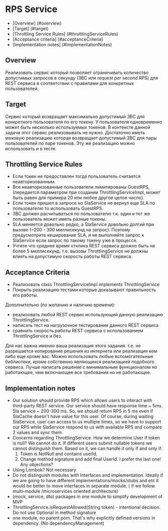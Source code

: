 # RPS Service

* [Overview] (#overview)
* [Target] (#target)
* [Throttling Service Rules] (#throttlingServiceRules)
* [Acceptance criteria] (#acceptanceCriteria)
* [Implementation notes] (#implementationNotes)

## Overview

Реализовать сервис который позволяет ограничивать количество допустимых запросов в секунду 
(ЗВС или request per second RPS) для REST сервиса в соответствии с правилами для конкретных пользователей.

## Target

Сервис который возвращает максимально допустимый ЗВС для конкретного пользователя по его токену. 
У пользователя одновременно может быть несколько используемых токенов. 
В контексте данной задачи этот сервис реализовывать не нужно. 
Достаточно иметь моковую реализацию которая возвращает допустимый ЗВС для пары пользователей 
по паре токенов. Эту же реализацию можно использовать и в тесте.

## Throttling Service Rules

- Если токен не предоставлен тогда пользователь считается неавторизованным.
- Все неавторизованные пользователи лимитированы GuestRPS, 
  (передается параметром при создании ThrottlingServiceImpl, может быть равен для примера 20 
  или любое другое целое число).
- Если токен пришел в запросе но SlaService не вернул еще SLA по пользователю то использовать GuestRPS.
- ЗВС должен расчитываться по пользователю т.к. один и тот же пользователь может иметь разные токены.
- SLA меняется довольно редко, а SlaService довольно долгий при вызове (~200 - 300 миллисекунд на запрос). Поэтому предусмотрите кеширование SLA, и не выполняйте запрос к SlaService если запрос по такому токену уже в процессе.
- Учтите что среднее время отклика REST сервиса должно быть не более 5 миллисекунд. 
  т.е. вызовы ThrottlingService не должны влиять на допустимую скорость работы REST сервиса.

## Acceptance Criteria

- Реализовать class ThrottlingServiceImpl implements ThrottlingService
- Покрыть реализацию тестами которые доказывают правильность его работы.


Дополнительно (по желанию и наличию времени):
- реализовать любой REST сервис использующий данную реализацию ThrottlingService.
- написать тест на нагрузочное тестирование данного REST сервиса
- сравнить скорость работы REST сервиса с использованием ThrottlingService и без.


Для нас важна именно ваша реализация этого задания. т.е. не разрешается копирование 
решения из интернета или реализация кем либо еще кроме вас. 
Можно использовать любые вспомогательные библиотеки, кроме собственно являющихся 
реализацией подобного сервиса. Лучше написать решение с минимальным функционалом но работающее, 
чем включающее все требования но не работающее.

## Implementation notes
* Our solution should provide RPS which allows users to interact with third-party REST service.
  Our service should have response time ~ 5ms. Sla service ~ 200-300 ms. So, we should return RPS in 5 ms
  even if SlaCache doesn't have value for this user. Of course,
  during waiting SlaService, user can access to us multiple times,
  so we have to support our RPS while SlaService respond to us with available RPS and compare 2 values
  and sync them.
* Concerns regarding ThrottlingService. How we determine User if token is null? We cannot do it.
  If different users submit nullable tokens we cannot distinguish them. Based on it, we can handle it only
  if and only if:
  1. Token is NotNull and contains userId.
  2. Change method signature and add final UserId. 
  I prefer the last one! Any objections?
* Using Lombok? Not necessary
* Do not distinguish modules with Interfaces and implementation. Ideally if we are going to
  have different implementations/mocks/stubs and etc it would be better to move interfaces in separate 
  module. ( if we follow multi-module /microservices oriented architecture)
* (mock, service, dto) packages in one module to simplify development of MVP
* ThrottlingService.isRequestAllowed(String token) - intentional decision. Do not use Optional in
  method signature
* one module, no parent pom. That's why explicitly defined versions in dependency. (No dependencyManagement)